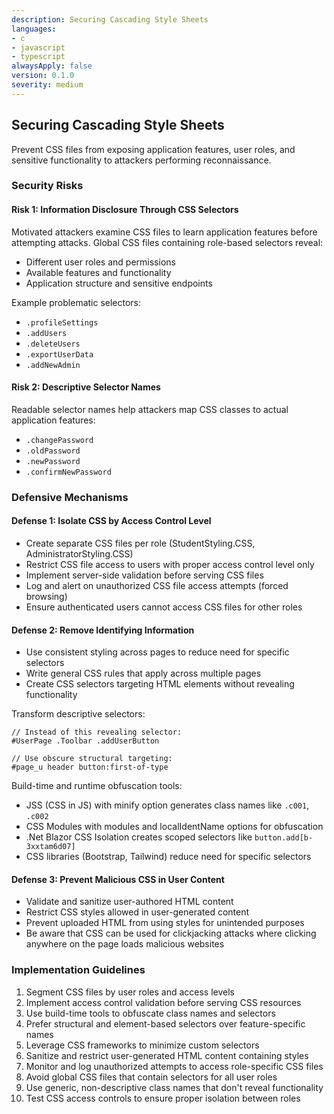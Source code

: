 ```yaml
---
description: Securing Cascading Style Sheets
languages:
- c
- javascript
- typescript
alwaysApply: false
version: 0.1.0
severity: medium
---
```


## Securing Cascading Style Sheets

Prevent CSS files from exposing application features, user roles, and sensitive functionality to attackers performing reconnaissance.

### Security Risks

#### Risk 1: Information Disclosure Through CSS Selectors
Motivated attackers examine CSS files to learn application features before attempting attacks. Global CSS files containing role-based selectors reveal:
- Different user roles and permissions
- Available features and functionality
- Application structure and sensitive endpoints

Example problematic selectors:
- `.profileSettings`
- `.addUsers`
- `.deleteUsers` 
- `.exportUserData`
- `.addNewAdmin`

#### Risk 2: Descriptive Selector Names
Readable selector names help attackers map CSS classes to actual application features:
- `.changePassword`
- `.oldPassword`
- `.newPassword`
- `.confirmNewPassword`

### Defensive Mechanisms

#### Defense 1: Isolate CSS by Access Control Level
- Create separate CSS files per role (StudentStyling.CSS, AdministratorStyling.CSS)
- Restrict CSS file access to users with proper access control level only
- Implement server-side validation before serving CSS files
- Log and alert on unauthorized CSS file access attempts (forced browsing)
- Ensure authenticated users cannot access CSS files for other roles

#### Defense 2: Remove Identifying Information
- Use consistent styling across pages to reduce need for specific selectors
- Write general CSS rules that apply across multiple pages
- Create CSS selectors targeting HTML elements without revealing functionality

Transform descriptive selectors:
```
// Instead of this revealing selector:
#UserPage .Toolbar .addUserButton

// Use obscure structural targeting:
#page_u header button:first-of-type
```

Build-time and runtime obfuscation tools:
- JSS (CSS in JS) with minify option generates class names like `.c001`, `.c002`
- CSS Modules with modules and localIdentName options for obfuscation
- .Net Blazor CSS Isolation creates scoped selectors like `button.add[b-3xxtam6d07]`
- CSS libraries (Bootstrap, Tailwind) reduce need for specific selectors

#### Defense 3: Prevent Malicious CSS in User Content
- Validate and sanitize user-authored HTML content
- Restrict CSS styles allowed in user-generated content
- Prevent uploaded HTML from using styles for unintended purposes
- Be aware that CSS can be used for clickjacking attacks where clicking anywhere on the page loads malicious websites

### Implementation Guidelines

1. Segment CSS files by user roles and access levels
2. Implement access control validation before serving CSS resources
3. Use build-time tools to obfuscate class names and selectors
4. Prefer structural and element-based selectors over feature-specific names
5. Leverage CSS frameworks to minimize custom selectors
6. Sanitize and restrict user-generated HTML content containing styles
7. Monitor and log unauthorized attempts to access role-specific CSS files
8. Avoid global CSS files that contain selectors for all user roles
9. Use generic, non-descriptive class names that don't reveal functionality
10. Test CSS access controls to ensure proper isolation between roles